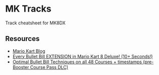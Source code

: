 # MK Tracks

Track cheatsheet for MK8DX

## Resources

- [Mario Kart Blog](http://japan-mk.blog.jp/)
- [Every Bullet Bill EXTENSION in Mario Kart 8 Deluxe! (10+ Seconds!)](https://www.youtube.com/watch?v=AowEf4BWfhw)
- [Optimal Bullet Bill Techniques on all 48 Courses + timestamps (pre-Booster Course Pass DLC)](https://www.youtube.com/watch?v=w4DL-oyZbp0)
